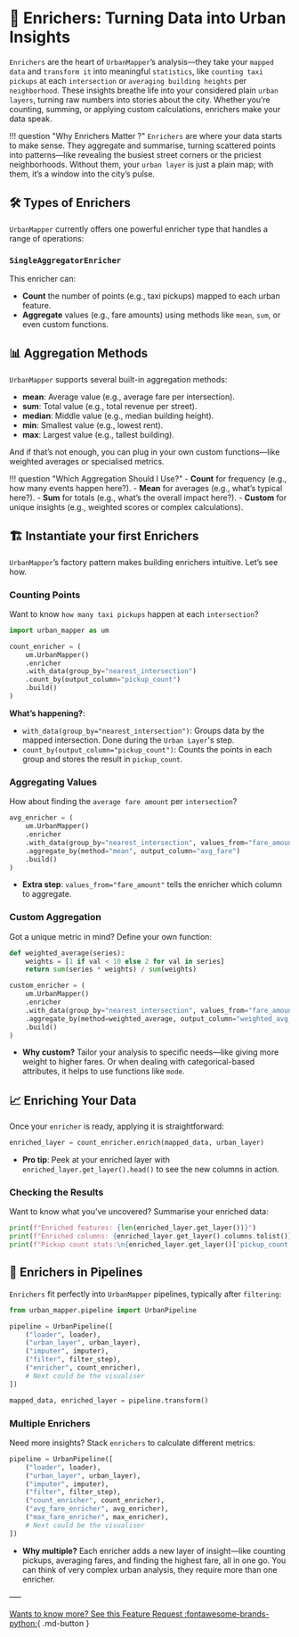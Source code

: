 # 🌇 Enrichers: Turning Data into Urban Insights

`Enrichers` are the heart of `UrbanMapper`’s analysis—they take your `mapped data` and `transform it` into meaningful
`statistics`, like `counting taxi pickups` at each `intersection` or `averaging building heights` per `neighborhood`. These
insights breathe life into your considered plain `urban layers`, turning raw numbers into stories about the city. Whether you’re counting,
summing, or applying custom calculations, enrichers make your data speak.

!!! question "Why Enrichers Matter ?"
    `Enrichers` are where your data starts to make sense. They aggregate and summarise, turning scattered points into patterns—like revealing the busiest street corners or the priciest neighborhoods. Without them, your `urban layer` is just a plain map; with them, it’s a window into the city’s pulse.

## 🛠️ Types of Enrichers

`UrbanMapper` currently offers one powerful enricher type that handles a range of operations:

### `SingleAggregatorEnricher`

This enricher can:

- **Count** the number of points (e.g., taxi pickups) mapped to each urban feature.
- **Aggregate** values (e.g., fare amounts) using methods like `mean`, `sum`, or even custom functions.

## 📊 Aggregation Methods

`UrbanMapper` supports several built-in aggregation methods:

- **mean**: Average value (e.g., average fare per intersection).
- **sum**: Total value (e.g., total revenue per street).
- **median**: Middle value (e.g., median building height).
- **min**: Smallest value (e.g., lowest rent).
- **max**: Largest value (e.g., tallest building).

And if that’s not enough, you can plug in your own custom functions—like weighted averages or specialised metrics.

!!! question "Which Aggregation Should I Use?"
    - **Count** for frequency (e.g., how many events happen here?).
    - **Mean** for averages (e.g., what’s typical here?).
    - **Sum** for totals (e.g., what’s the overall impact here?).
    - **Custom** for unique insights (e.g., weighted scores or complex calculations).

## 🏗️ Instantiate your first Enrichers

`UrbanMapper`’s factory pattern makes building enrichers intuitive. Let’s see how.

### Counting Points
Want to know `how many taxi pickups` happen at each `intersection`?

```python
import urban_mapper as um

count_enricher = (
    um.UrbanMapper()
    .enricher
    .with_data(group_by="nearest_intersection")
    .count_by(output_column="pickup_count")
    .build()
)
```

**What’s happening?**:

  - `with_data(group_by="nearest_intersection")`: Groups data by the mapped intersection. Done during the `Urban Layer`'s step.
  - `count_by(output_column="pickup_count")`: Counts the points in each group and stores the result in `pickup_count`.

### Aggregating Values
How about finding the `average fare amount` per `intersection`?

```python
avg_enricher = (
    um.UrbanMapper()
    .enricher
    .with_data(group_by="nearest_intersection", values_from="fare_amount")
    .aggregate_by(method="mean", output_column="avg_fare")
    .build()
)
```

- **Extra step**: `values_from="fare_amount"` tells the enricher which column to aggregate.

### Custom Aggregation
Got a unique metric in mind? Define your own function:

```python
def weighted_average(series):
    weights = [1 if val < 10 else 2 for val in series]
    return sum(series * weights) / sum(weights)

custom_enricher = (
    um.UrbanMapper()
    .enricher
    .with_data(group_by="nearest_intersection", values_from="fare_amount")
    .aggregate_by(method=weighted_average, output_column="weighted_avg_fare")
    .build()
)
```

- **Why custom?** Tailor your analysis to specific needs—like giving more weight to higher fares. Or when dealing with categorical-based attributes, it helps to use functions like `mode`.

## 📈 Enriching Your Data

Once your `enricher` is ready, applying it is straightforward:

```python
enriched_layer = count_enricher.enrich(mapped_data, urban_layer)
```

- **Pro tip**: Peek at your enriched layer with `enriched_layer.get_layer().head()` to see the new columns in action.

### Checking the Results
Want to know what you’ve uncovered? Summarise your enriched data:

```python
print(f"Enriched features: {len(enriched_layer.get_layer())}")
print(f"Enriched columns: {enriched_layer.get_layer().columns.tolist()}")
print(f"Pickup count stats:\n{enriched_layer.get_layer()['pickup_count'].describe()}")
```

## 🔄 Enrichers in Pipelines

`Enrichers` fit perfectly into `UrbanMapper` pipelines, typically after `filtering`:

```python
from urban_mapper.pipeline import UrbanPipeline

pipeline = UrbanPipeline([
    ("loader", loader),
    ("urban_layer", urban_layer),
    ("imputer", imputer),
    ("filter", filter_step),
    ("enricher", count_enricher),
    # Next could be the visualiser
])

mapped_data, enriched_layer = pipeline.transform()
```

### Multiple Enrichers
Need more insights? Stack `enrichers` to calculate different metrics:

```python
pipeline = UrbanPipeline([
    ("loader", loader),
    ("urban_layer", urban_layer),
    ("imputer", imputer),
    ("filter", filter_step),
    ("count_enricher", count_enricher),
    ("avg_fare_enricher", avg_enricher),
    ("max_fare_enricher", max_enricher),
    # Next could be the visualiser
])
```

- **Why multiple?** Each enricher adds a new layer of insight—like counting pickups, averaging fares, and finding the highest fare, all in one go. You can think of very complex urban analysis, they require more than one enricher.

–––

[Wants to know more? See this Feature Request :fontawesome-brands-python:](https://github.com/VIDA-NYU/UrbanMapper/issues/11){ .md-button }
